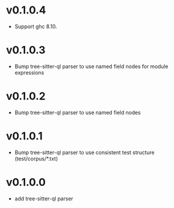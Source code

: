 # v0.1.0.4

* Support ghc 8.10.


# v0.1.0.3

* Bump tree-sitter-ql parser to use named field nodes for module expressions

# v0.1.0.2

* Bump tree-sitter-ql parser to use named field nodes

# v0.1.0.1

* Bump tree-sitter-ql parser to use consistent test structure (test/corpus/*.txt)

# v0.1.0.0

* add tree-sitter-ql parser
